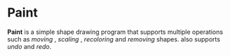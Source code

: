 # Paint
**Paint** is a simple shape drawing program that supports multiple operations such as *moving* , *scaling* , *recoloring* and *removing* shapes. also supports *undo* and *redo*.
